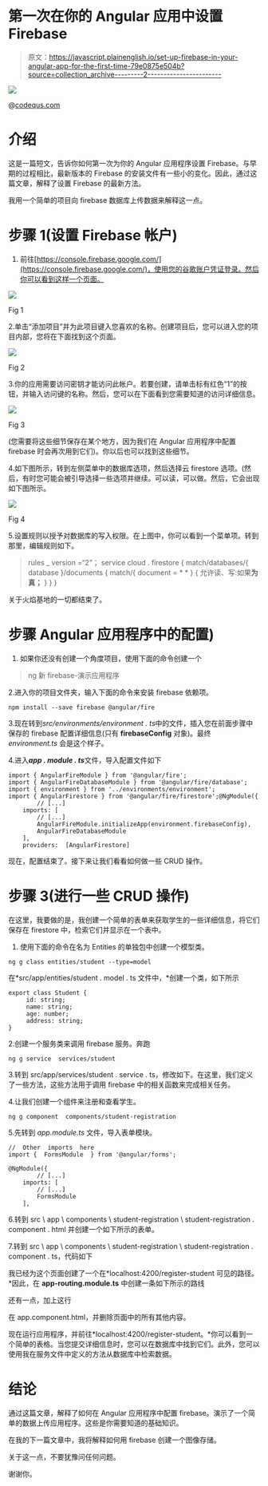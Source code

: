 # 第一次在你的 Angular 应用中设置 Firebase

> 原文：<https://javascript.plainenglish.io/set-up-firebase-in-your-angular-app-for-the-first-time-79e0875e504b?source=collection_archive---------2----------------------->

![](img/57813f4d06684d8fb482a4b06dbd1d5a.png)

@[codequs.com](https://codequs.com/)

# 介绍

这是一篇短文，告诉你如何第一次为你的 Angular 应用程序设置 Firebase。与早期的过程相比，最新版本的 Firebase 的安装文件有一些小的变化。因此，通过这篇文章，解释了设置 Firebase 的最新方法。

我用一个简单的项目向 firebase 数据库上传数据来解释这一点。

# 步骤 1(设置 Firebase 帐户)

1.  前往[https://console.firebase.google.com/](https://console.firebase.google.com/)，使用您的谷歌账户凭证登录。然后你可以看到这样一个页面。

![](img/74f59d2c4437f7cb469c43dfac15e072.png)

Fig 1

2.单击“添加项目”并为此项目键入您喜欢的名称。创建项目后，您可以进入您的项目内部，您将在下面找到这个页面。

![](img/9b8f0bfe3be3d5b9f138c8797327009a.png)

Fig 2

3.你的应用需要访问密钥才能访问此帐户。若要创建，请单击标有红色“1”的按钮，并输入访问键的名称。然后，您可以在下面看到您需要知道的访问详细信息。

![](img/173f94b9387c33f4f885435a4861f6ca.png)

Fig 3

(您需要将这些细节保存在某个地方，因为我们在 Angular 应用程序中配置 firebase 时会再次用到它们)。你以后也可以找到这些细节。

4.如下图所示，转到左侧菜单中的数据库选项，然后选择云 firestore 选项。(然后，有时您可能会被引导选择一些选项并继续。可以读，可以做。然后，它会出现如下图所示。

![](img/69d585e1924c60d774551da3915721ad.png)

Fig 4

5.设置规则以授予对数据库的写入权限。在上图中，你可以看到一个菜单项。转到那里，编辑规则如下。

> rules _ version =“2”；
> service cloud . firestore {
> match/databases/{ database }/documents {
> match/{ document = * * } {
> 允许读、写:如果**为真；**
> }
> }
> }

关于火焰基地的一切都结束了。

# 步骤 Angular 应用程序中的配置)

1.  如果你还没有创建一个角度项目，使用下面的命令创建一个

> ng 新 firebase-演示应用程序

2.进入你的项目文件夹，输入下面的命令来安装 firebase 依赖项。

```
npm install --save firebase @angular/fire
```

3.现在转到*src/environments/environment . ts*中的文件，插入您在前面步骤中保存的 firebase 配置详细信息(只有 **firebaseConfig** 对象)。最终 *environment.ts* 会是这个样子。

4.进入***app . module . ts***文件，导入配置文件如下

```
import { AngularFireModule } from '@angular/fire';
import { AngularFireDatabaseModule } from '@angular/fire/database';
import { environment } from '../environments/environment';
import { AngularFirestore } from '@angular/fire/firestore';@NgModule({
        // [...]
    imports: [
        // [...]
        AngularFireModule.initializeApp(environment.firebaseConfig),
        AngularFireDatabaseModule
    ],
    providers:  [AngularFirestore]
```

现在，配置结束了。接下来让我们看看如何做一些 CRUD 操作。

# **步骤 3(进行一些 CRUD 操作)**

在这里，我要做的是，我创建一个简单的表单来获取学生的一些详细信息，将它们保存在 firestore 中，检索它们并显示在一个表中。

1.  使用下面的命令在名为 Entities 的单独包中创建一个模型类。

```
ng g class entities/student --type=model
```

在*src/app/entities/student . model . ts 文件中，*创建一个类，如下所示

```
export class Student {
     id: string;
     name: string;
     age: number;
     address: string;
}
```

2.创建一个服务类来调用 firebase 服务。奔跑

```
ng g service  services/student
```

3.转到 src/app/services/student . service . ts，修改如下。在这里，我们定义了一些方法，这些方法用于调用 firebase 中的相关函数来完成相关任务。

4.让我们创建一个组件来注册和查看学生。

```
ng g component  components/student-registration
```

5.先转到 *app.module.ts* 文件，导入表单模块。

```
//  Other  imports  here
import {  FormsModule  } from '@angular/forms';

@NgModule({
        // [...]
    imports: [
        // [...]
        FormsModule
    ],
```

6.转到 src \ app \ components \ student-registration \ student-registration . component . html 并创建一个如下所示的表单。

7.转到 src \ app \ components \ student-registration \ student-registration . component . ts，代码如下

我已经为这个页面创建了一个在*localhost:4200/register-student 可见的路径。*因此，在 **app-routing.module.ts** 中创建一条如下所示的路线

还有一点，加上这行

> <router-outlet></router-outlet>

在 app.component.html，并删除页面中的所有其他内容。

现在运行应用程序，并前往*localhost:4200/register-student。*你可以看到一个简单的表格。当您提交详细信息时，您可以在数据库中找到它们。此外，您可以使用我在服务文件中定义的方法从数据库中检索数据。

# 结论

通过这篇文章，解释了如何在 Angular 应用程序中配置 firebase。演示了一个简单的数据上传应用程序。这些是你需要知道的基础知识。

在我的下一篇文章中，我将解释如何用 firebase 创建一个图像存储。

关于这一点，不要犹豫问任何问题。

谢谢你。